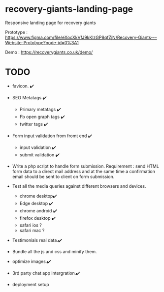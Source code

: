 # recovery-giants-landing-page

Responsive landing page for recovery giants

Prototype : https://www.figma.com/file/eXocXkVfJ9kKlzGP8qfZjN/Recovery-Giants---Website-Prototype?node-id=0%3A1

Demo : https://recoverygiants.co.uk/demo/

# TODO

- favicon. ✔️
- SEO Metatags ✔️

  - Primary metatags ✔️
  - Fb open graph tags ✔️
  - twitter tags ✔️

- Form input validation from fromt end ✔️
  - input validation ✔️
  - submit validation ✔️
- Write a php script to handle form submission.
  Requirement : send HTML form data to a direct mail address and at the same time a confirmation email should be sent to client on form submission.

- Test all the media queries against different browsers and devices.

  - chrome desktop✔️
  - Edge desktop ✔️
  - chrome android ✔️
  - firefox desktop ✔️
  - safari ios ?
  - safari mac ?

- Testimonials real data.✔️
- Bundle all the js and css and minify them.
- optimize images.✔️
- 3rd party chat app intergration.✔️
- deployment setup
